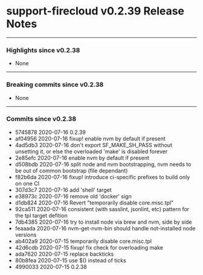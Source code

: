 # support-firecloud v0.2.39 Release Notes

---

### Highlights since v0.2.38

* None

---

### Breaking commits since v0.2.38

* None

---

### Commits since v0.2.38

* 5745878 2020-07-16 0.2.39
* af04956 2020-07-16 fixup! enable nvm by default if present
* 4ad5db3 2020-07-16 don't export SF_MAKE_SH_PASS without unsetting it, or else the overloaded 'make' is disabled forever
* 2e85efc 2020-07-16 enable nvm by default if present
* d508bdb 2020-07-16 split node and nvm bootstrapping, nvm needs to be out of common bootstrap (file dependant)
* f82b6da 2020-07-16 fixup! introduce ci-specific prefixes to build only on one CI
* 307d3c7 2020-07-16 add 'shell' target
* e38973c 2020-07-16 remove old 'docker' sign
* d1db824 2020-07-16 Revert "temporarily disable core.misc.tpl"
* 92ca511 2020-07-16 consistent (with sasslint, jsonlint, etc) pattern for the tpl target defition
* 7db4385 2020-07-16 try to install node via brew and nvm, side by side
* feaaada 2020-07-16 nvm-get-nvm-bin should handle not-installed node versions
* ab402a9 2020-07-15 temporarily disable core.misc.tpl
* 42d6cdb 2020-07-15 fixup! fix check for overloading make
* ada7620 2020-07-15 replace backticks
* 80b8fea 2020-07-15 use $() instead of ticks
* 4990033 2020-07-15 0.2.38
